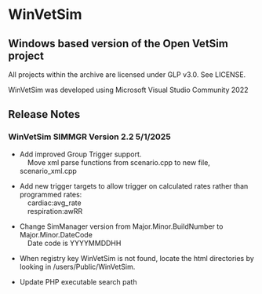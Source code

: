 # WinVetSim
## Windows based version of the Open VetSim project
All projects within the archive are licensed under GLP v3.0. See LICENSE.

WinVetSim was developed using Microsoft Visual Studio Community 2022


## Release Notes
### WinVetSim SIMMGR Version 2.2 5/1/2025
* Add improved Group Trigger support.<br>
	&nbsp;&nbsp;&nbsp;&nbsp;Move xml parse functions from scenario.cpp to new file, scenario_xml.cpp
	
* Add new trigger targets to allow trigger on calculated rates rather than programmed rates:<br>
	&nbsp;&nbsp;&nbsp;&nbsp;cardiac:avg_rate<br>
	&nbsp;&nbsp;&nbsp;&nbsp;respiration:awRR
	
* Change SimManager version from Major.Minor.BuildNumber to Major.Minor.DateCode<br>
	&nbsp;&nbsp;&nbsp;&nbsp;Date code is YYYYMMDDHH

* When registry key WinVetSim is not found, locate the html directories by looking in /users/Public/WinVetSim.

* Update PHP executable search path 

